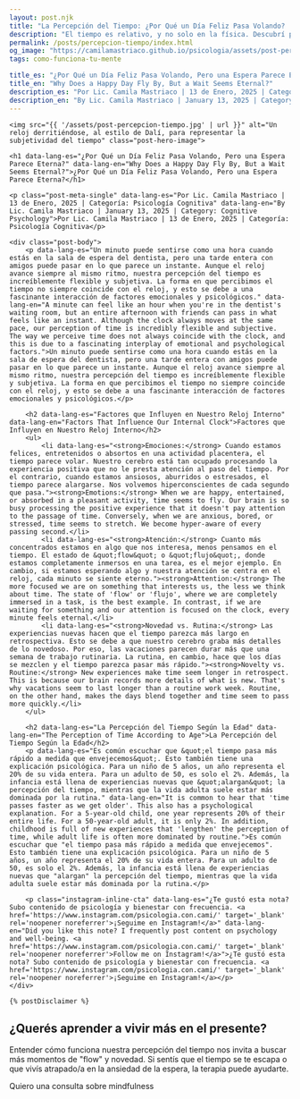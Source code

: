 ```yaml
---
layout: post.njk
title: "La Percepción del Tiempo: ¿Por Qué un Día Feliz Pasa Volando? | Blog Camila Mastriaco"
description: "El tiempo es relativo, y no solo en la física. Descubrí por qué nuestras emociones y nuestra atención hacen que el tiempo parezca acelerarse o detenerse."
permalink: /posts/percepcion-tiempo/index.html
og_image: "https://camilamastriaco.github.io/psicologia/assets/post-percepcion-tiempo.jpg"
tags: como-funciona-tu-mente

title_es: "¿Por Qué un Día Feliz Pasa Volando, Pero una Espera Parece Eterna?"
title_en: "Why Does a Happy Day Fly By, But a Wait Seems Eternal?"
description_es: "Por Lic. Camila Mastriaco | 13 de Enero, 2025 | Categoría: Psicología Cognitiva"
description_en: "By Lic. Camila Mastriaco | January 13, 2025 | Category: Cognitive Psychology"
---
```




    <img src="{{ '/assets/post-percepcion-tiempo.jpg' | url }}" alt="Un reloj derritiéndose, al estilo de Dalí, para representar la subjetividad del tiempo" class="post-hero-image">
    
    <h1 data-lang-es="¿Por Qué un Día Feliz Pasa Volando, Pero una Espera Parece Eterna?" data-lang-en="Why Does a Happy Day Fly By, But a Wait Seems Eternal?">¿Por Qué un Día Feliz Pasa Volando, Pero una Espera Parece Eterna?</h1>
<div id="share-buttons-container"></div>

    <p class="post-meta-single" data-lang-es="Por Lic. Camila Mastriaco | 13 de Enero, 2025 | Categoría: Psicología Cognitiva" data-lang-en="By Lic. Camila Mastriaco | January 13, 2025 | Category: Cognitive Psychology">Por Lic. Camila Mastriaco | 13 de Enero, 2025 | Categoría: Psicología Cognitiva</p>
    
    <div class="post-body">
        <p data-lang-es="Un minuto puede sentirse como una hora cuando estás en la sala de espera del dentista, pero una tarde entera con amigos puede pasar en lo que parece un instante. Aunque el reloj avance siempre al mismo ritmo, nuestra percepción del tiempo es increíblemente flexible y subjetiva. La forma en que percibimos el tiempo no siempre coincide con el reloj, y esto se debe a una fascinante interacción de factores emocionales y psicológicos." data-lang-en="A minute can feel like an hour when you're in the dentist's waiting room, but an entire afternoon with friends can pass in what feels like an instant. Although the clock always moves at the same pace, our perception of time is incredibly flexible and subjective. The way we perceive time does not always coincide with the clock, and this is due to a fascinating interplay of emotional and psychological factors.">Un minuto puede sentirse como una hora cuando estás en la sala de espera del dentista, pero una tarde entera con amigos puede pasar en lo que parece un instante. Aunque el reloj avance siempre al mismo ritmo, nuestra percepción del tiempo es increíblemente flexible y subjetiva. La forma en que percibimos el tiempo no siempre coincide con el reloj, y esto se debe a una fascinante interacción de factores emocionales y psicológicos.</p>

        <h2 data-lang-es="Factores que Influyen en Nuestro Reloj Interno" data-lang-en="Factors That Influence Our Internal Clock">Factores que Influyen en Nuestro Reloj Interno</h2>
        <ul>
            <li data-lang-es="<strong>Emociones:</strong> Cuando estamos felices, entretenidos o absortos en una actividad placentera, el tiempo parece volar. Nuestro cerebro está tan ocupado procesando la experiencia positiva que no le presta atención al paso del tiempo. Por el contrario, cuando estamos ansiosos, aburridos o estresados, el tiempo parece alargarse. Nos volvemos hiperconscientes de cada segundo que pasa."><strong>Emotions:</strong> When we are happy, entertained, or absorbed in a pleasant activity, time seems to fly. Our brain is so busy processing the positive experience that it doesn't pay attention to the passage of time. Conversely, when we are anxious, bored, or stressed, time seems to stretch. We become hyper-aware of every passing second.</li>
            <li data-lang-es="<strong>Atención:</strong> Cuanto más concentrados estamos en algo que nos interesa, menos pensamos en el tiempo. El estado de &quot;flow&quot; o &quot;flujo&quot;, donde estamos completamente inmersos en una tarea, es el mejor ejemplo. En cambio, si estamos esperando algo y nuestra atención se centra en el reloj, cada minuto se siente eterno."><strong>Attention:</strong> The more focused we are on something that interests us, the less we think about time. The state of 'flow' or 'flujo', where we are completely immersed in a task, is the best example. In contrast, if we are waiting for something and our attention is focused on the clock, every minute feels eternal.</li>
            <li data-lang-es="<strong>Novedad vs. Rutina:</strong> Las experiencias nuevas hacen que el tiempo parezca más largo en retrospectiva. Esto se debe a que nuestro cerebro graba más detalles de lo novedoso. Por eso, las vacaciones parecen durar más que una semana de trabajo rutinaria. La rutina, en cambio, hace que los días se mezclen y el tiempo parezca pasar más rápido."><strong>Novelty vs. Routine:</strong> New experiences make time seem longer in retrospect. This is because our brain records more details of what is new. That's why vacations seem to last longer than a routine work week. Routine, on the other hand, makes the days blend together and time seem to pass more quickly.</li>
        </ul>

        <h2 data-lang-es="La Percepción del Tiempo Según la Edad" data-lang-en="The Perception of Time According to Age">La Percepción del Tiempo Según la Edad</h2>
        <p data-lang-es="Es común escuchar que &quot;el tiempo pasa más rápido a medida que envejecemos&quot;. Esto también tiene una explicación psicológica. Para un niño de 5 años, un año representa el 20% de su vida entera. Para un adulto de 50, es solo el 2%. Además, la infancia está llena de experiencias nuevas que &quot;alargan&quot; la percepción del tiempo, mientras que la vida adulta suele estar más dominada por la rutina." data-lang-en="It is common to hear that 'time passes faster as we get older'. This also has a psychological explanation. For a 5-year-old child, one year represents 20% of their entire life. For a 50-year-old adult, it is only 2%. In addition, childhood is full of new experiences that 'lengthen' the perception of time, while adult life is often more dominated by routine.">Es común escuchar que "el tiempo pasa más rápido a medida que envejecemos". Esto también tiene una explicación psicológica. Para un niño de 5 años, un año representa el 20% de su vida entera. Para un adulto de 50, es solo el 2%. Además, la infancia está llena de experiencias nuevas que "alargan" la percepción del tiempo, mientras que la vida adulta suele estar más dominada por la rutina.</p>
        
        <p class="instagram-inline-cta" data-lang-es="¿Te gustó esta nota? Subo contenido de psicología y bienestar con frecuencia. <a href='https://www.instagram.com/psicologia.con.cami/' target='_blank' rel='noopener noreferrer'>¡Seguime en Instagram!</a>" data-lang-en="Did you like this note? I frequently post content on psychology and well-being. <a href='https://www.instagram.com/psicologia.con.cami/' target='_blank' rel='noopener noreferrer'>Follow me on Instagram!</a>">¿Te gustó esta nota? Subo contenido de psicología y bienestar con frecuencia. <a href='https://www.instagram.com/psicologia.con.cami/' target='_blank' rel='noopener noreferrer'>¡Seguime en Instagram!</a></p>
    </div>
    
    {% postDisclaimer %}

<section id="cta-post" class="no-padding-bottom" class="animate-on-scroll">
        <h2 data-lang-es="¿Querés aprender a vivir más en el presente?" data-lang-en="Want to learn to live more in the present?">¿Querés aprender a vivir más en el presente?</h2>
        <p data-lang-es="Entender cómo funciona nuestra percepción del tiempo nos invita a buscar más momentos de &quot;flow&quot; y novedad. Si sentís que el tiempo se te escapa o que vivís atrapado/a en la ansiedad de la espera, la terapia puede ayudarte." data-lang-en="Understanding how our perception of time works invites us to seek more moments of 'flow' and novelty. If you feel that time is slipping away or that you are trapped in the anxiety of waiting, therapy can help.">Entender cómo funciona nuestra percepción del tiempo nos invita a buscar más momentos de "flow" y novedad. Si sentís que el tiempo se te escapa o que vivís atrapado/a en la ansiedad de la espera, la terapia puede ayudarte.</p>
        <a 
            class="btn whatsapp-trigger" 
            data-location="post_tiempo_cta" 
            target="_blank" 
            rel="noopener noreferrer" 
            data-lang-es="Quiero una consulta sobre mindfulness" 
            data-lang-en="I want a consultation about mindfulness" 
            data-whatsapp-es="Hola Camila, leí tu nota sobre la percepción del tiempo y quisiera trabajar en estar más presente." 
            data-whatsapp-en="Hi Camila, I read your note about the perception of time and I would like to work on being more present." 
        >Quiero una consulta sobre mindfulness</a>
    </section>